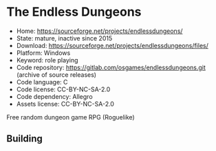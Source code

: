 # The Endless Dungeons

- Home: https://sourceforge.net/projects/endlessdungeons/
- State: mature, inactive since 2015
- Download: https://sourceforge.net/projects/endlessdungeons/files/
- Platform: Windows
- Keyword: role playing
- Code repository: https://gitlab.com/osgames/endlessdungeons.git (archive of source releases)
- Code language: C
- Code license: CC-BY-NC-SA-2.0
- Code dependency: Allegro
- Assets license: CC-BY-NC-SA-2.0

Free random dungeon game RPG (Roguelike)

## Building
